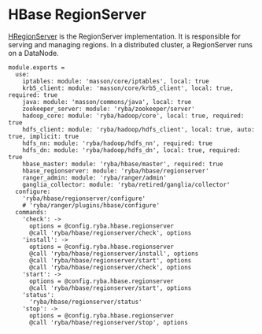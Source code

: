 
# HBase RegionServer

[HRegionServer](http://hbase.apache.org/book.html#regionserver.arch) is the
RegionServer implementation.
It is responsible for serving and managing regions. 
In a distributed cluster, a RegionServer runs on a DataNode.

    module.exports =
      use:
        iptables: module: 'masson/core/iptables', local: true
        krb5_client: module: 'masson/core/krb5_client', local: true, required: true
        java: module: 'masson/commons/java', local: true
        zookeeper_server: module: 'ryba/zookeeper/server'
        hadoop_core: module: 'ryba/hadoop/core', local: true, required: true
        hdfs_client: module: 'ryba/hadoop/hdfs_client', local: true, auto: true, implicit: true
        hdfs_nn: module: 'ryba/hadoop/hdfs_nn', required: true
        hdfs_dn: module: 'ryba/hadoop/hdfs_dn', local: true, required: true
        hbase_master: module: 'ryba/hbase/master', required: true
        hbase_regionserver: module: 'ryba/hbase/regionserver'
        ranger_admin: module: 'ryba/ranger/admin'
        ganglia_collector: module: 'ryba/retired/ganglia/collector'
      configure:
        'ryba/hbase/regionserver/configure'
        # 'ryba/ranger/plugins/hbase/configure'
      commands:
        'check': ->
          options = @config.ryba.hbase.regionserver
          @call 'ryba/hbase/regionserver/check', options
        'install': ->
          options = @config.ryba.hbase.regionserver
          @call 'ryba/hbase/regionserver/install', options
          @call 'ryba/hbase/regionserver/start', options
          @call 'ryba/hbase/regionserver/check', options
        'start': ->
          options = @config.ryba.hbase.regionserver
          @call 'ryba/hbase/regionserver/start', options
        'status':
          'ryba/hbase/regionserver/status'
        'stop': ->
          options = @config.ryba.hbase.regionserver
          @call 'ryba/hbase/regionserver/stop', options
